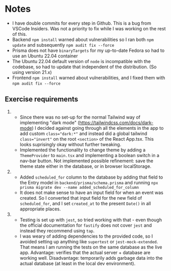 # Notes

- I have double commits for every step in Github. This is a bug from VSCode Insiders. Was not a priority to fix while I was working on the rest of this.
- Backend `npm install` warned about vulnerabilities so I ran both `npm update` and subsequently `npm audit fix --force`
- Prisma does not have `binaryTargets` for my up-to-date Fedora so had to use an Ubuntu 22.04 container
- The Ubuntu 22.04 default version of `node` is incompatible with the codebase, so had to update that independent of the distribution. (So using version 21.x)
- Frontend `npm install` warned about vulnerabilities, and I fixed them with `npm audit fix --force`

## Exercise requirements
1. 
    - Since there was no set-up for the normal Tailwind way of implementing "dark mode" (https://tailwindcss.com/docs/dark-mode) I decided against going through all the elements in the app to add custom `class="dark:*"` and instead did a global tailwind `class="invert"` on the root `<section>` of the React App.tsx. This looks suprisingly okay without further tweaking.
    - Implemented the functionality to change theme by adding a `ThemeProvider` to `main.tsx` and implementing a boolean switch in a nav-bar button. Not implemented possible refinement: save the theme state either in the database, or in browser localStorage.
2. 
    - Added `scheduled_for` column to the database by adding that field to the Entry model in `backend/prisma/schema.prisma` and running `npx prisma migrate dev --name added_scheduled_for_column`
    - It does not make sense to have an input field for when an event was created. So I converted that input field for the new field of `scheduled_for`, and I set `created_at` to the present `Date()` in all appropriate places.
3.
    - Testing is set up with `jest`, so tried working with that - even though the official documentation for `fastify` does not cover `jest` and instead they recommend using `tap`.
    - I was weary of adding dependencies to the provided code, so I avoided setting up anything like `supertest` or `jest-mock-extended`. That means I am running the tests on the same database as the live app. Advantage: verifies that the actual server + database are working well. Disadvantage: temporarily adds garbage data into the actual database (at least in the local dev environment).
